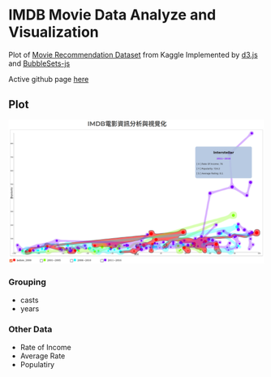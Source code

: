 # IMDB Movie Data Analyze and Visualization
Plot of [Movie Recommendation Dataset](https://www.kaggle.com/code/kamaleshsah/movie-recommendation/data) from Kaggle
Implemented by [d3.js](https://github.com/d3/d3) and [BubbleSets-js](https://github.com/JosuaKrause/bubblesets-js)

Active github page [here](https://absnormal.github.io/IMDB-Movie-Data-Analyze-and-Visualization/)

## Plot
![image](https://github.com/absnormal/IMDB-Movie-Data-Analyze-and-Visualization/blob/master/screenshot.png)

### Grouping
- casts
- years

### Other Data
- Rate of Income
- Average Rate
- Populatiry
